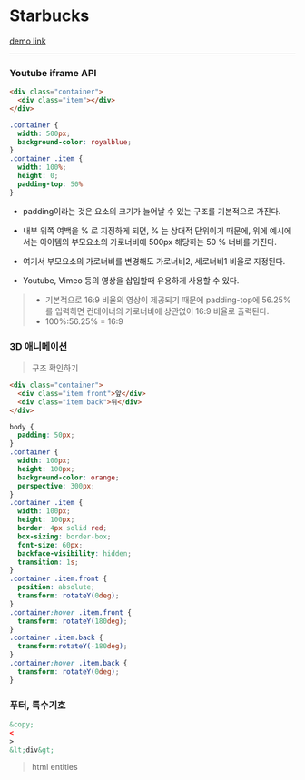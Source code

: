 # Starbucks
[demo link](https://friendly-paletas-d470d8.netlify.app)
***

### Youtube iframe API
```html
<div class="container">
  <div class="item"></div>
</div>
```
```css
.container {
  width: 500px;
  background-color: royalblue;
}
.container .item {
  width: 100%;
  height: 0;
  padding-top: 50%
}
```
- padding이라는 것은 요소의 크기가 늘어날 수 있는 구조를 기본적으로 가진다.   
- 내부 위쪽 여백을 % 로 지정하게 되면, % 는 상대적 단위이기 때문에, 위에 예시에서는 아이템의 부모요소의 가로너비에 500px 해당하는 50 % 너비를 가진다.   
- 여기서 부모요소의 가로너비를 변경해도 가로너비2, 세로너비1 비율로 지정된다.   

- Youtube, Vimeo 등의 영상을 삽입할때 유용하게 사용할 수 있다.
>- 기본적으로 16:9 비율의 영상이 제공되기 때문에 padding-top에 56.25%를 입력하면 컨테이너의 가로너비에 상관없이 16:9 비율로 출력된다.
>- 100%:56.25% = 16:9

### 3D 애니메이션
> 구조 확인하기
```html
<div class="container">
  <div class="item front">앞</div>
  <div class="item back">뒤</div>
</div>
```
```css
body {
  padding: 50px;
}
.container {
  width: 100px;
  height: 100px;
  background-color: orange;
  perspective: 300px;
}
.container .item {
  width: 100px;
  height: 100px;
  border: 4px solid red;
  box-sizing: border-box;
  font-size: 60px;
  backface-visibility: hidden;
  transition: 1s;
}
.container .item.front {
  position: absolute;
  transform: rotateY(0deg);
}
.container:hover .item.front {
  transform: rotateY(180deg);
}
.container .item.back {
  transform:rotateY(-180deg);
}
.container:hover .item.back {
  transform: rotateY(0deg);
}
```
### 푸터, 특수기호
```html
&copy;
<
>
&lt;div&gt;
```
> html entities
